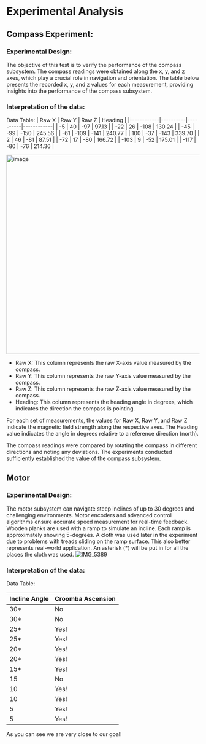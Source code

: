 # Experimental Analysis

##  Compass Experiment:

### Experimental Design:
The objective of this test is to verify the performance of the compass subsystem. The compass readings were obtained along the x, y, and z axes, which play a crucial role in navigation and orientation. The table below presents the recorded x, y, and z values for each measurement, providing insights into the performance of the compass subsystem.

### Interpretation of the data:
Data Table:
|    Raw X   |   Raw Y  |   Raw Z  |   Heading  |
|------------|----------|----------|------------|
|     -5     |    40    |    -97   |   97.13    |
|    -22     |    26    |   -108   |   130.24   |
|    -45     |   -99    |   -150   |   245.56   |
|    -61     |   -109   |   -141   |   240.77   |
|    100     |   -37    |   -143   |   339.70   |
|     2      |    46    |    -81   |   87.51    |
|    -72     |    17    |    -80   |   166.72   |
|   -103     |     9    |    -52   |   175.01   |
|   -117     |   -80    |    -76   |   214.36   |

<img width="519" alt="image" src="https://github.com/JoshuaEgwuatu/Fall-2023-Autonomous-Crawlspace-Inspection-Robot/assets/112426690/2f00c669-badd-4002-95ee-1d1bf263472c">

- Raw X: This column represents the raw X-axis value measured by the compass.
- Raw Y: This column represents the raw Y-axis value measured by the compass.
- Raw Z: This column represents the raw Z-axis value measured by the compass.
- Heading: This column represents the heading angle in degrees, which indicates the direction the compass is pointing.

For each set of measurements, the values for Raw X, Raw Y, and Raw Z indicate the magnetic field strength along the respective axes. The Heading value indicates the angle in degrees relative to a reference direction  (north).

The compass readings were compared by rotating the compass in different directions and noting any deviations. The experiments conducted sufficiently established the value of the compass subsystem. 





## Motor

### Experimental Design:
The motor subsystem can navigate steep inclines of up to 30 degrees and challenging environments. Motor encoders and advanced control algorithms ensure accurate speed measurement for real-time feedback. Wooden planks are used with a ramp to simulate an incline. Each ramp is approximately showing 5-degrees. A cloth was used later in the experiment due to problems with treads sliding on the ramp surface. This also better represents real-world application. An asterisk (*) will be put in for all the places the cloth was used.
![IMG_5389](https://github.com/JoshuaEgwuatu/Fall-2023-Autonomous-Crawlspace-Inspection-Robot/assets/110966922/84891ef0-8833-40f2-80e5-de6bdbc2fa3c)

### Interpretation of the data:
Data Table:

| Incline Angle | Croomba Ascension  |
|---------------|--------------------|
| 30*            | No                   |
| 30*            | No                   |
| 25*            | Yes!                   |
| 25*            | Yes!                   |
| 20*            | Yes!                   |
| 20*            | Yes!                   |
| 15*            | Yes!                   |
| 15            | No                   |
| 10            | Yes!                   |
| 10            | Yes!                   |
| 5            | Yes!                   |
| 5            | Yes!                   |

As you can see we are very close to our goal!

